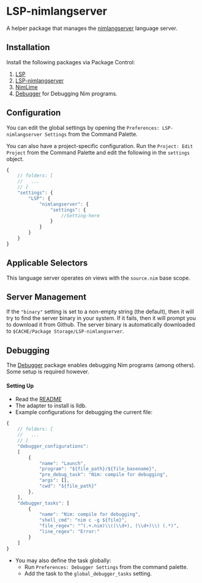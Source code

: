# LSP-nimlangserver

A helper package that manages the [nimlangserver](https://github.com/nim-lang/langserver) language server.

## Installation

Install the following packages via Package Control:
1. [LSP](https://packagecontrol.io/packages/LSP)
2. [LSP-nimlangserver](https://packagecontrol.io/packages/LSP-nimlangserver)
3. [NimLime](https://packagecontrol.io/packages/NimLime)
4. [Debugger](https://packagecontrol.io/packages/Debugger) for Debugging Nim programs.

## Configuration

You can edit the global settings by opening the `Preferences: LSP-nimlangserver Settings` from the Command Palette.

You can also have a project-specific configuration. Run the `Project: Edit Project` from the Command Palette and edit the following in the `settings` object.

```js
{
    // folders: [
    //   ...
    // ]
    "settings": {
        "LSP": {
            "nimlangserver": {
                "settings": {
                    //Setting-here
                }
            }
        }
    }
}
```

## Applicable Selectors

This language server operates on views with the `source.nim` base scope.

## Server Management

If the `"binary"` setting is set to a non-empty string (the default), then it
will try to find the server binary in your system.
If it fails, then it will prompt you to download it from Github.
The server binary is automatically downloaded to `$CACHE/Package Storage/LSP-nimlangserver`.

## Debugging

The [Debugger](https://packagecontrol.io/packages/Debugger) package enables debugging Nim programs (among others). Some setup is required however.

#### Setting Up

* Read the [README](https://github.com/daveleroy/SublimeDebugger?tab=readme-ov-file#sublime-debugger)
* The adapter to install is lldb.
* Example configurations for debugging the current file:
```js
{
    // folders: [
    //   ...
    // ]
    "debugger_configurations":
    [
        {
            "name": "Launch",
            "program": "${file_path}/${file_basename}",
            "pre_debug_task": "Nim: compile for debugging",
            "args": [],
            "cwd": "${file_path}"
        },
    ],
    "debugger_tasks": [
        {
            "name": "Nim: compile for debugging",
            "shell_cmd": "nim c -g ${file}",
            "file_regex": "^(.+.nim)\\((\\d+), (\\d+)\\) (.*)",
            "line_regex": "Error:"
        }
    ]
}
```
* You may also define the task globally:
    * Run `Preferences: Debugger Settings` from the command palette.
    * Add the task to the `global_debugger_tasks` setting.

